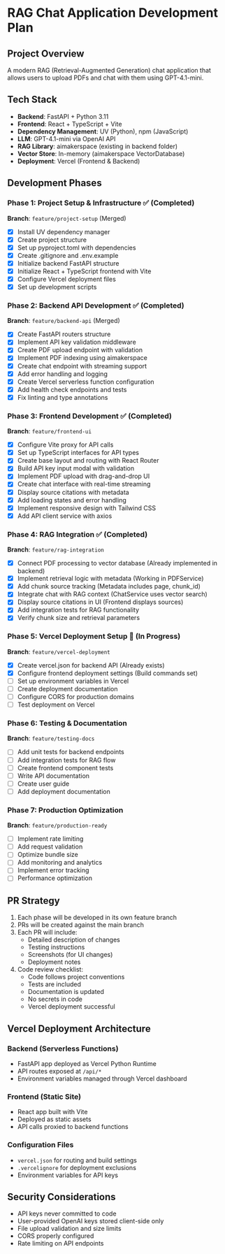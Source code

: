# RAG Chat Application Development Plan

## Project Overview
A modern RAG (Retrieval-Augmented Generation) chat application that allows users to upload PDFs and chat with them using GPT-4.1-mini.

## Tech Stack
- **Backend**: FastAPI + Python 3.11
- **Frontend**: React + TypeScript + Vite
- **Dependency Management**: UV (Python), npm (JavaScript)
- **LLM**: GPT-4.1-mini via OpenAI API
- **RAG Library**: aimakerspace (existing in backend folder)
- **Vector Store**: In-memory (aimakerspace VectorDatabase)
- **Deployment**: Vercel (Frontend & Backend)

## Development Phases

### Phase 1: Project Setup & Infrastructure ✅ (Completed)
**Branch**: `feature/project-setup` (Merged)
- [x] Install UV dependency manager
- [x] Create project structure
- [x] Set up pyproject.toml with dependencies
- [x] Create .gitignore and .env.example
- [x] Initialize backend FastAPI structure
- [x] Initialize React + TypeScript frontend with Vite
- [x] Configure Vercel deployment files
- [x] Set up development scripts

### Phase 2: Backend API Development ✅ (Completed)
**Branch**: `feature/backend-api` (Merged)
- [x] Create FastAPI routers structure
- [x] Implement API key validation middleware
- [x] Create PDF upload endpoint with validation
- [x] Implement PDF indexing using aimakerspace
- [x] Create chat endpoint with streaming support
- [x] Add error handling and logging
- [x] Create Vercel serverless function configuration
- [x] Add health check endpoints and tests
- [x] Fix linting and type annotations

### Phase 3: Frontend Development ✅ (Completed)
**Branch**: `feature/frontend-ui`
- [x] Configure Vite proxy for API calls
- [x] Set up TypeScript interfaces for API types
- [x] Create base layout and routing with React Router
- [x] Build API key input modal with validation
- [x] Implement PDF upload with drag-and-drop UI
- [x] Create chat interface with real-time streaming
- [x] Display source citations with metadata
- [x] Add loading states and error handling
- [x] Implement responsive design with Tailwind CSS
- [x] Add API client service with axios

### Phase 4: RAG Integration ✅ (Completed)
**Branch**: `feature/rag-integration`
- [x] Connect PDF processing to vector database (Already implemented in backend)
- [x] Implement retrieval logic with metadata (Working in PDFService)
- [x] Add chunk source tracking (Metadata includes page, chunk_id)
- [x] Integrate chat with RAG context (ChatService uses vector search)
- [x] Display source citations in UI (Frontend displays sources)
- [x] Add integration tests for RAG functionality
- [x] Verify chunk size and retrieval parameters

### Phase 5: Vercel Deployment Setup 🚧 (In Progress)
**Branch**: `feature/vercel-deployment`
- [x] Create vercel.json for backend API (Already exists)
- [x] Configure frontend deployment settings (Build commands set)
- [ ] Set up environment variables in Vercel
- [ ] Create deployment documentation
- [ ] Configure CORS for production domains
- [ ] Test deployment on Vercel

### Phase 6: Testing & Documentation
**Branch**: `feature/testing-docs`
- [ ] Add unit tests for backend endpoints
- [ ] Add integration tests for RAG flow
- [ ] Create frontend component tests
- [ ] Write API documentation
- [ ] Create user guide
- [ ] Add deployment documentation

### Phase 7: Production Optimization
**Branch**: `feature/production-ready`
- [ ] Implement rate limiting
- [ ] Add request validation
- [ ] Optimize bundle size
- [ ] Add monitoring and analytics
- [ ] Implement error tracking
- [ ] Performance optimization

## PR Strategy
1. Each phase will be developed in its own feature branch
2. PRs will be created against the main branch
3. Each PR will include:
   - Detailed description of changes
   - Testing instructions
   - Screenshots (for UI changes)
   - Deployment notes
4. Code review checklist:
   - Code follows project conventions
   - Tests are included
   - Documentation is updated
   - No secrets in code
   - Vercel deployment successful

## Vercel Deployment Architecture

### Backend (Serverless Functions)
- FastAPI app deployed as Vercel Python Runtime
- API routes exposed at `/api/*`
- Environment variables managed through Vercel dashboard

### Frontend (Static Site)
- React app built with Vite
- Deployed as static assets
- API calls proxied to backend functions

### Configuration Files
- `vercel.json` for routing and build settings
- `.vercelignore` for deployment exclusions
- Environment variables for API keys

## Security Considerations
- API keys never committed to code
- User-provided OpenAI keys stored client-side only
- File upload validation and size limits
- CORS properly configured
- Rate limiting on API endpoints